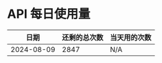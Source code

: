 # API 每日使用量

| 日期       | 还剩的总次数 | 当天用的次数 |
|------------|------------|-------------------|
| 2024-08-09 | 2847 | N/A                |
